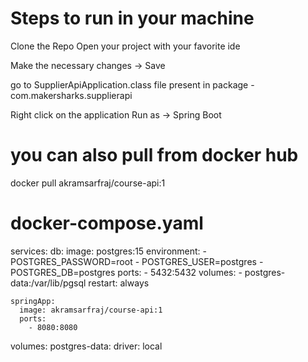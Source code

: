 # Steps to run in your machine
Clone the Repo
Open your project with your favorite ide

Make the necessary changes -> Save

go to SupplierApiApplication.class file present in package - com.makersharks.supplierapi

Right click on the application Run as -> Spring Boot

# you can also pull from docker hub 
   docker pull akramsarfraj/course-api:1

# docker-compose.yaml
services:
    db:
      image: postgres:15
      environment: 
        - POSTGRES_PASSWORD=root
        - POSTGRES_USER=postgres
        - POSTGRES_DB=postgres
      ports:
        - 5432:5432
      volumes:
        - postgres-data:/var/lib/pgsql
      restart: always

    springApp:
      image: akramsarfraj/course-api:1
      ports: 
        - 8080:8080

volumes:
  postgres-data:
    driver: local

